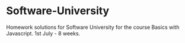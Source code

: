 # Software-University
Homework solutions for Software University for the course Basics with Javascript. 1st July - 8 weeks.
